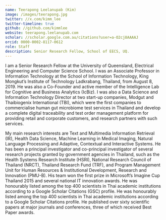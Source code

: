 ```yaml
---
name: Teerapong Leelanupab (Kim)
image: /images/teerapong.jpg
twitter: //x.com/kimm_lee
twitter-timeline: true
github: //github.com/kimmlee
website: teerapong.leelanupab.com
scholar: //scholar.google.com.au/citations?user=a-O2cj8AAAAJ
orcid: 0000-0002-8117-0612
role: Staff
description: Senior Research Fellow, School of EECS, UQ. 
---
```


I am a Senior Research Fellow at the University of Queensland, Electrical Engineering and Computer Science School. I was an Associate Professor in Information Technology at the School of Information Technology, King Mongkut’s Institute of Technology Ladkrabang, Thailand, from August 8, 2019. He was also a Co-Founder and active member of the Intelligence Lab for Cognitive and Business Analytics (IcBiz). I was also a Data Science and Information Technology Director at two start-up companies, Modgut and Thaibiogenix International (TBI), which were the first companies to commercialise human gut microbiome test services in Thailand and develop a complete digital traceability and test order management platform for providing retail and corporate customers, and research partners with such services.

My main research interests are Text and Multimedia Information Retrieval (IR), Health Data Science, Machine Learning in Medical Imaging, Natural Language Processing and Adaptive, Contextual and Interactive Systems. He has been a principal investigator and co-principal investigator of several research projects granted by government agencies in Thailand, such as the Health Systems Research Institute (HSRI), National Research Council of Thailand (NRCT), Thailand Research Fund (TRF), and Program Management Unit for Human Resources & Institutional Development, Research and Innovation (PMU-B). His team won the first prize in Microsoft’s Imagine Cup Thailand 2015 and several national IT innovation awards. He was honourably listed among the top 400 scientists in Thai academic institutions according to a Google Scholar Citations (GSC) profile. He was honourably listed among the top 400 scientists in Thai academic institutions according to a Google Scholar Citations profile. He published over sixty scientific papers at major journals and conferences, three of which received Best Paper awards.

